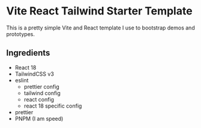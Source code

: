 # Vite React Tailwind Starter Template

This is a pretty simple Vite and React template I use to bootstrap demos and prototypes.

## Ingredients

- React 18
- TailwindCSS v3
- eslint
  - prettier config
  - tailwind config
  - react config
  - react 18 specific config
- prettier
- PNPM (I am speed)
